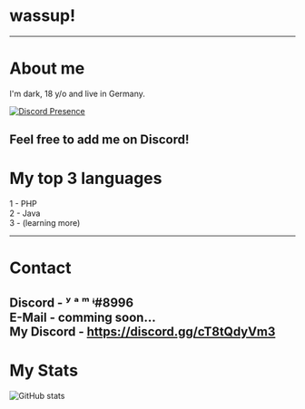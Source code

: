 # wassup!
---
# About me
I'm dark, 18 y/o and live in Germany. <br />

[![Discord Presence]([https://lanyard.cnrad.dev/api/322832717081214977](https://api.lanyard.rest/v1/users/626101220116791296)
                            )](https://discord.com/users/322832717081214977)

Feel free to add me on Discord!
---
# My top 3 languages
1 - PHP<br />
2 - Java<br />
3 - (learning more)<br />

---
# Contact
Discord - ʸ  ᵃ  ᵐ  ᶤ#8996<br />
E-Mail - comming soon...<br />
My Discord - https://discord.gg/cT8tQdyVm3
---
# My Stats
![GitHub stats](https://github-readme-stats.vercel.app/api?username=darkvirus6627&show_icons=true&theme=tokyonight)
